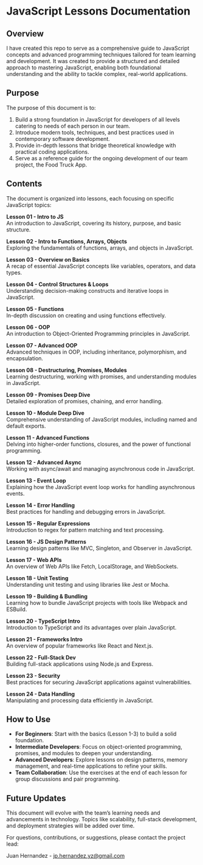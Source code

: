 # JavaScript Lessons Documentation

## Overview

I have created this repo to serve as a comprehensive guide to JavaScript concepts and advanced programming techniques tailored for team learning and development. It was created to provide a structured and detailed approach to mastering JavaScript, enabling both foundational understanding and the ability to tackle complex, real-world applications.

## Purpose

The purpose of this document is to:
1. Build a strong foundation in JavaScript for developers of all levels catering to needs of each person in our team.
2. Introduce modern tools, techniques, and best practices used in contemporary software development.
3. Provide in-depth lessons that bridge theoretical knowledge with practical coding applications.
4. Serve as a reference guide for the ongoing development of our team project, the Food Truck App.

## Contents

The document is organized into lessons, each focusing on specific JavaScript topics:

**Lesson 01 - Intro to JS**  
An introduction to JavaScript, covering its history, purpose, and basic structure.

**Lesson 02 - Intro to Functions, Arrays, Objects**  
Exploring the fundamentals of functions, arrays, and objects in JavaScript.

**Lesson 03 - Overview on Basics**  
A recap of essential JavaScript concepts like variables, operators, and data types.

**Lesson 04 - Control Structures & Loops**  
Understanding decision-making constructs and iterative loops in JavaScript.

**Lesson 05 - Functions**  
In-depth discussion on creating and using functions effectively.

**Lesson 06 - OOP**  
An introduction to Object-Oriented Programming principles in JavaScript.

**Lesson 07 - Advanced OOP**  
Advanced techniques in OOP, including inheritance, polymorphism, and encapsulation.

**Lesson 08 - Destructuring, Promises, Modules**  
Learning destructuring, working with promises, and understanding modules in JavaScript.

**Lesson 09 - Promises Deep Dive**  
Detailed exploration of promises, chaining, and error handling.

**Lesson 10 - Module Deep Dive**  
Comprehensive understanding of JavaScript modules, including named and default exports.

**Lesson 11 - Advanced Functions**  
Delving into higher-order functions, closures, and the power of functional programming.

**Lesson 12 - Advanced Async**  
Working with async/await and managing asynchronous code in JavaScript.

**Lesson 13 - Event Loop**  
Explaining how the JavaScript event loop works for handling asynchronous events.

**Lesson 14 - Error Handling**  
Best practices for handling and debugging errors in JavaScript.

**Lesson 15 - Regular Expressions**  
Introduction to regex for pattern matching and text processing.

**Lesson 16 - JS Design Patterns**  
Learning design patterns like MVC, Singleton, and Observer in JavaScript.

**Lesson 17 - Web APIs**  
An overview of Web APIs like Fetch, LocalStorage, and WebSockets.

**Lesson 18 - Unit Testing**  
Understanding unit testing and using libraries like Jest or Mocha.

**Lesson 19 - Building & Bundling**  
Learning how to bundle JavaScript projects with tools like Webpack and ESBuild.

**Lesson 20 - TypeScript Intro**  
Introduction to TypeScript and its advantages over plain JavaScript.

**Lesson 21 - Frameworks Intro**  
An overview of popular frameworks like React and Next.js.

**Lesson 22 - Full-Stack Dev**  
Building full-stack applications using Node.js and Express.

**Lesson 23 - Security**  
Best practices for securing JavaScript applications against vulnerabilities.

**Lesson 24 - Data Handling**  
Manipulating and processing data efficiently in JavaScript.

## How to Use

- **For Beginners**: Start with the basics (Lesson 1-3) to build a solid foundation.
- **Intermediate Developers**: Focus on object-oriented programming, promises, and modules to deepen your understanding.
- **Advanced Developers**: Explore lessons on design patterns, memory management, and real-time applications to refine your skills.
- **Team Collaboration**: Use the exercises at the end of each lesson for group discussions and pair programming.

## Future Updates

This document will evolve with the team’s learning needs and advancements in technology. Topics like scalability, full-stack development, and deployment strategies will be added over time.

For questions, contributions, or suggestions, please contact the project lead:

Juan Hernandez - jp.hernandez.yz@gmail.com
